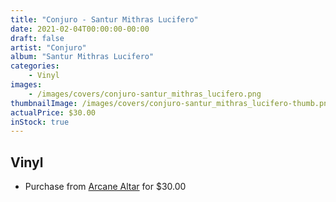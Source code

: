```yaml
---
title: "Conjuro - Santur Mithras Lucifero"
date: 2021-02-04T00:00:00-00:00
draft: false
artist: "Conjuro"
album: "Santur Mithras Lucifero"
categories:
    - Vinyl
images:
    - /images/covers/conjuro-santur_mithras_lucifero.png
thumbnailImage: /images/covers/conjuro-santur_mithras_lucifero-thumb.png
actualPrice: $30.00
inStock: true
---
```


## Vinyl
* Purchase from [Arcane Altar](https://arcanealtar.bigcartel.com/product/conjuro-santur-mithras-lucifero-12-lp) for $30.00
